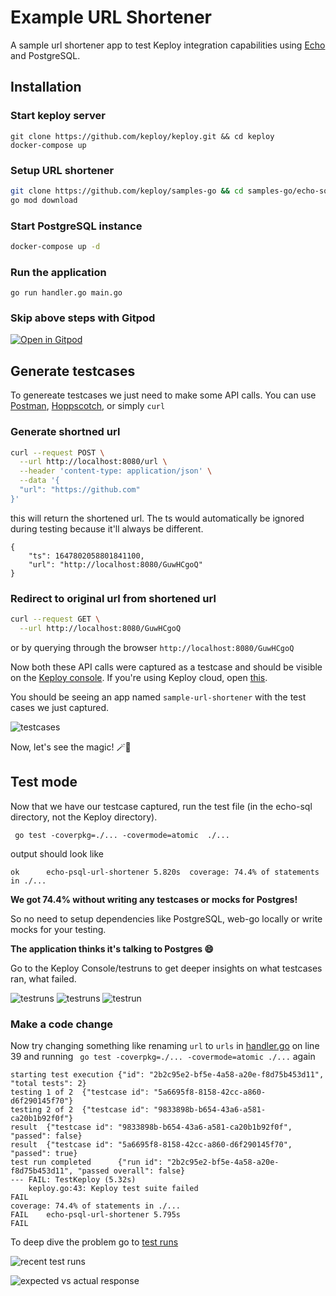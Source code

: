 # Example URL Shortener

A sample url shortener app to test Keploy integration capabilities using [Echo](https://echo.labstack.com/) and PostgreSQL. 

## Installation

### Start keploy server

```shell
git clone https://github.com/keploy/keploy.git && cd keploy
docker-compose up
```

### Setup URL shortener

```bash
git clone https://github.com/keploy/samples-go && cd samples-go/echo-sql
go mod download
```

### Start PostgreSQL instance
```bash
docker-compose up -d
```

### Run the application

```shell
go run handler.go main.go
```

### Skip above steps with Gitpod

[![Open in Gitpod](https://gitpod.io/button/open-in-gitpod.svg)](https://gitpod.io/from-referrer)

## Generate testcases

To genereate testcases we just need to make some API calls. You can use [Postman](https://www.postman.com/), [Hoppscotch](https://hoppscotch.io/), or simply `curl`

### Generate shortned url

```bash
curl --request POST \
  --url http://localhost:8080/url \
  --header 'content-type: application/json' \
  --data '{
  "url": "https://github.com"
}'
```

this will return the shortened url. The ts would automatically be ignored during testing because it'll always be different.

```
{
	"ts": 1647802058801841100,
	"url": "http://localhost:8080/GuwHCgoQ"
}
```

### Redirect to original url from shortened url

```bash
curl --request GET \
  --url http://localhost:8080/GuwHCgoQ
```

or by querying through the browser `http://localhost:8080/GuwHCgoQ`

Now both these API calls were captured as a testcase and should be visible on the [Keploy console](http://localhost:8081/testlist).
If you're using Keploy cloud, open [this](https://app.keploy.io/testlist).

You should be seeing an app named `sample-url-shortener` with the test cases we just captured.

![testcases](https://i.imgur.com/7I4TY07.png)

Now, let's see the magic! 🪄💫

## Test mode

Now that we have our testcase captured, run the test file (in the echo-sql directory, not the Keploy directory).

```shell
 go test -coverpkg=./... -covermode=atomic  ./...
```

output should look like

```shell
ok      echo-psql-url-shortener 5.820s  coverage: 74.4% of statements in ./...
```

**We got 74.4% without writing any testcases or mocks for Postgres!**

So no need to setup dependencies like PostgreSQL, web-go locally or write mocks for your testing.

**The application thinks it's talking to
Postgres 😄**

Go to the Keploy Console/testruns to get deeper insights on what testcases ran, what failed.

![testruns](https://i.imgur.com/euROA3X.png)
![testruns](https://user-images.githubusercontent.com/21143531/159177972-8f1b0c92-05ea-4c10-9583-47ddb5e952be.png)
![testrun](https://user-images.githubusercontent.com/21143531/159178008-f7d38738-d841-437a-a3b4-bb7e5b07b808.png)

### Make a code change

Now try changing something like renaming `url` to `urls` in [handler.go](./handler.go) on line 39 and running ` go test -coverpkg=./... -covermode=atomic ./...` again

```shell
starting test execution {"id": "2b2c95e2-bf5e-4a58-a20e-f8d75b453d11", "total tests": 2}
testing 1 of 2  {"testcase id": "5a6695f8-8158-42cc-a860-d6f290145f70"}
testing 2 of 2  {"testcase id": "9833898b-b654-43a6-a581-ca20b1b92f0f"}
result  {"testcase id": "9833898b-b654-43a6-a581-ca20b1b92f0f", "passed": false}
result  {"testcase id": "5a6695f8-8158-42cc-a860-d6f290145f70", "passed": true}
test run completed      {"run id": "2b2c95e2-bf5e-4a58-a20e-f8d75b453d11", "passed overall": false}
--- FAIL: TestKeploy (5.32s)
    keploy.go:43: Keploy test suite failed
FAIL
coverage: 74.4% of statements in ./...
FAIL    echo-psql-url-shortener 5.795s
FAIL
```

To deep dive the problem go to [test runs](http://localhost:8081/testruns)

![recent test runs](https://user-images.githubusercontent.com/21143531/159178101-403e9fab-f92b-4db3-87d7-1abdef0a7a7d.png)

![expected vs actual response](https://user-images.githubusercontent.com/21143531/159178125-9cffa7b5-509d-40ea-be4f-985b7b85d877.png)

